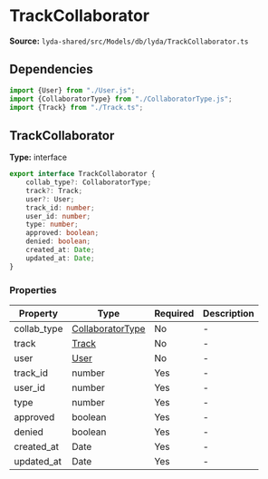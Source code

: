 # TrackCollaborator

**Source:** `lyda-shared/src/Models/db/lyda/TrackCollaborator.ts`

## Dependencies

```typescript
import {User} from "./User.js";
import {CollaboratorType} from "./CollaboratorType.js";
import {Track} from "./Track.ts";
```

## TrackCollaborator

**Type:** interface

```typescript
export interface TrackCollaborator {
    collab_type?: CollaboratorType;
    track?: Track;
    user?: User;
    track_id: number;
    user_id: number;
    type: number;
    approved: boolean;
    denied: boolean;
    created_at: Date;
    updated_at: Date;
}
```

### Properties

| Property | Type | Required | Description |
|----------|------|----------|-------------|
| collab_type | [CollaboratorType](./CollaboratorType) | No | - |
| track | [Track](./Track) | No | - |
| user | [User](./User) | No | - |
| track_id | number | Yes | - |
| user_id | number | Yes | - |
| type | number | Yes | - |
| approved | boolean | Yes | - |
| denied | boolean | Yes | - |
| created_at | D​a​t​e | Yes | - |
| updated_at | D​a​t​e | Yes | - |


